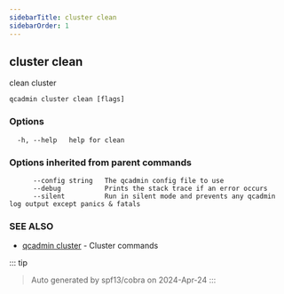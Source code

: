 ```yaml
---
sidebarTitle: cluster clean
sidebarOrder: 1
---
```


## cluster clean<Badge type="tip" text="2.0.4" />

clean cluster

```
qcadmin cluster clean [flags]
```

### Options

```
  -h, --help   help for clean
```

### Options inherited from parent commands

```
      --config string   The qcadmin config file to use
      --debug           Prints the stack trace if an error occurs
      --silent          Run in silent mode and prevents any qcadmin log output except panics & fatals
```

### SEE ALSO

* [qcadmin cluster](cluster.md)	 - Cluster commands

::: tip
>Auto generated by spf13/cobra on 2024-Apr-24
:::